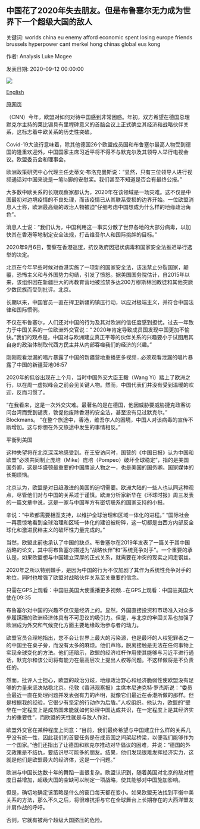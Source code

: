 ## 中国花了2020年失去朋友。但是布鲁塞尔无力成为世界下一个超级大国的敌人

关键词: worlds china eu enemy afford economic spent losing europe friends brussels hyperpower cant merkel hong chinas global eus kong

作者: Analysis Luke Mcgee

发表日期: 2020-09-12 00:00:00

![](https://cdn.cnn.com/cnnnext/dam/assets/200912155322-xi-jinping-angela-merkel-file-2019-super-tease.jpg)

[English](China%27s%20spent%202020%20losing%20friends.%20But%20Brussels%20can%27t%20afford%20to%20make%20an%20enemy%20of%20the%20world%27s%20next%20hyperpower.md)

[原网页](https://edition.cnn.com/2020/09/12/world/china-europe-analysis-intl/index.html)

（CNN）今年，欧盟对如何对待中国感到非常困惑。年初，双方希望在德国总理默克尔主持的莱比锡具有里程碑意义的首脑会议上正式确立其经济和战略伙伴关系，这标志着中欧关系的历史性突破。

Covid-19大流行意味着，除其他德国26个欧盟成员国和布鲁塞尔最高人物受到德国的隆重欢迎外，中国国家主席习近平将不得不与默克尔及其领导人举行电视会议。欧盟委员会和理事会。

欧洲政策研究中心代理主任史蒂文·布洛克曼斯说：“显然，只有三位领导人进行视频通话对中国来说是一笔la脚的安慰奖。我们甚至不知道是否会有最终公报。”

大多数中欧关系的长期观察家都认为，2020年在该领域是一场灾难。这不仅是中国最初对边境疫情的不良处理，而该疫情已从其联系受损的边界开始。一位欧盟消息人士称，欧洲最高级的政治人物被迫“仔细考虑中国想成为什么样的地缘政治角色”。

消息人士说：“我们认为，中国利用这一事实分散了世界各地的大部分病毒，以加快其在香港等地制定安全法规，打击维吾尔人和国际挑衅的目标。”

2020年9月6日，警察在香港巡逻，抗议政府因冠状病毒和国家安全法推迟举行选举的决定。

北京在今年早些时候对香港实施了一项新的国家安全法，该法禁止分裂国家，颠覆，恐怖主义和与外国势力勾结，引发了愤怒。据美国国务院估计，自2015年以来，该组织因在新疆巨大的再教育营地被监禁多达200万穆斯林回教徒和其他突厥少数民族而受到批评。北京。

长期以来，中国官员一直在捍卫新疆的镇压行动，以应对极端主义，并符合中国法律和国际惯例。

不仅在布鲁塞尔，人们还对中国的行为及其对欧洲的信任度感到担忧。过去一年致力于中国关系的一位欧洲外交官说：“ 2020年肯定导致成员国发现中国更加不愉快。”我们的观点是，中国对与欧洲建立真正平等的伙伴关系的兴趣要小于试图用其自身的政治体制取代西方民主并从内部吞噬我们的经济的兴趣。”

刚刚观看泄漏的唱片暴露了中国的新疆营地重播更多视频...必须观看泄漏的唱片暴露了中国的新疆营地06:57

2020年的低谷出现在上个月，当时中国外交大臣王毅（Wang Yi）踏上了欧洲之行，以在周一虚拟峰会之前会见关键人物。然而，中国代表们并没有受到温暖的欢迎，反而习惯了。

“在我看来，这是一次外交灾难。最著名的是在德国，他因威胁要威胁捷克政客访问台湾而受到谴责，敦促他废除香港的安全法，甚至没有见过默克尔。” Blockmans。 “在整个旅途中，香港，维吾尔人的困境，中国人对该病毒的宣传不断增加。这与你想在外交旅途中发生的事情相反。”

平衡到美国

这种失望将在北京深深地感受到。在王安访问时，国营的《中国日报》认为中国和欧盟“必须共同制止庞培（Mike）庞培（Pompeo）破坏全球稳定”，指的是美国国务卿，这是华盛顿最重要的中国鹰派人物之一，也是美国的国务卿。国家媒体的长期烦恼。

北京认为，欧盟是对日趋激进的美国的迫切需要。欧洲大陆的一些人也认同这种观点，尽管他们对与中国的关系过于谨慎。欧洲分析家新华在《环球时报》周三发表的一篇文章中说，这是一家与中国军方有密切联系的国家支持的小报。

辛说：“中欧都需要相互支持，以维护全球治理和区域一体化的进程。” “国际社会一再震惊地看到全球治理和区域一体化的建设被粉碎，这一切都是由西方内部反全球化和激进民粹主义的破坏性力量完成的。”

当然，欧盟此前也承认了中国的缺点。布鲁塞尔在2019年发表了一篇关于其中国战略的论文，其中将布鲁塞尔描述为“战略伙伴”和“系统竞争对手”。一个重要的承认是，如果欧盟想与中国建立深厚的正式关系，就需要在冲突的现实之间走钢丝。

2020年之所以特别棘手，是因为中国的行为不仅加剧了其作为系统性竞争对手的地位，同时也增强了欧盟对战略伙伴关系至关重要的信念。

只需在GPS上观看：中国驻美国大使重播更多视频...在GPS上观看：中国驻美国大使在09:35

布鲁塞尔对中国的兴趣不仅仅是经济上的。显然，外国直接投资和市场准入对众多步履蹒跚的欧洲经济体具有不可思议的吸引力。但是，与北京的牢固关系也加强了欧洲成为外交和气候变化方面主要地缘政治参与者的动力。

欧盟官员合理地指出，您不会让世界上最大的污染源，也是最坏的人权犯罪者之一的中国坐在桌子旁，而没有太多的麻烦。他们声称，脱离接触是无法在任何事物上实现全球变化的方法。他们还暗示，欧盟的经济杠杆作用使其能够与习近平进行通话，默克尔和该公司将有能力在最高层次上提出人权等问题。不这样做将是不负责任的。

然而，批评人士担心，欧盟的政治分歧，地缘政治野心和经济脆弱性使欧盟没有足够的力量来坚决站稳北京。伦敦《香港观察报》主席本尼迪克特·罗杰斯说：“委员会最近一直在处理问题并发表强有力的声明，就像它们最近在香港所做的那样。但是根据我的经验，它很少有坚定的行动作为后盾。”人权组织。他认为，欧盟的“壁垒在一定程度上是成员国未能就如何处理中国达成共识，在一定程度上是其经济实力的重要性”，而欧盟的天性就是与敌人作对。

欧盟外交官在某种程度上同意：“目前，我们最终希望与中国建立什么样的关系几乎没有统一性，因此我们的首要任务是在成员国之间架起桥梁，以便我们能够作为一个国家。”他们还指出了让德国和默克尔推动对华倡议的困难，并说：“德国的外交政策是不结仇，要结识尽可能多的朋友。结果，他们发现很难发挥经济实力，这就是他们是欧盟最大的经济体，这是一个问题。”

欧洲与中国长达数十年的舞蹈一直很复杂。欧盟认识到，随着美国对北京的敌对程度日益增加，超级大国的空缺可以制定一项战略，使其能够对中国施加影响。

但是，确切地确定该策略是什么的窗口每天都在变小。如果欧盟无法找到平衡中美关系的方法，那么不久之后，将很难抗拒与它在全球舞台上长期存在的大西洋盟友并肩作战的呼吁。

否则，它就有被两个超级大国挤压的危险。